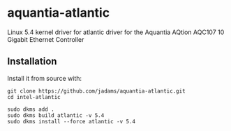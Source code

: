 # aquantia-atlantic
Linux 5.4 kernel driver for atlantic driver for the Aquantia AQtion AQC107 10 Gigabit Ethernet Controller

## Installation

Install it from source with:

```
git clone https://github.com/jadams/aquantia-atlantic.git
cd intel-atlantic

sudo dkms add .
sudo dkms build atlantic -v 5.4
sudo dkms install --force atlantic -v 5.4
```
